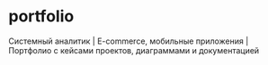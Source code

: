 # portfolio
Системный аналитик | E-commerce, мобильные приложения | Портфолио с кейсами проектов, диаграммами и документацией
